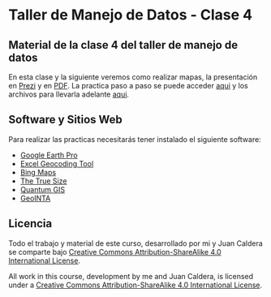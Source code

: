 # Taller de Manejo de Datos - Clase 4

## Material de la clase 4 del taller de manejo de datos

  En esta clase y la siguiente veremos como realizar mapas, la presentación en [Prezi](https://prezi.com/9x1nwexskgjv/clase-5-taller-de-manejo-de-datos/) y en [PDF](https://github.com/yabellini/TallerManejoDeDatos/blob/master/clase4/Presentacion_Mapas.pdf).  La practica paso a paso se puede acceder [aqui](https://github.com/yabellini/TallerManejoDeDatos/blob/master/clase4/Curso%20Herramientas%20Libres%205.pdf) y los archivos para llevarla adelante [aqui](https://github.com/yabellini/TallerManejoDeDatos/blob/master/clase4/Lectores.xlsx).


## Software y Sitios Web

  Para realizar las practicas necesitarás tener instalado el siguiente software:
  
  * [Google Earth Pro](https://www.google.com/intl/es/earth/download/gep/agree.html)
  * [Excel Geocoding Tool](http://excelgeocodingtool.com/)
  * [Bing Maps](https://www.bingmapsportal.com/)
  * [The True Size](http://thetruesize.com)
  * [Quantum GIS](www.qgis.org)
  * [GeoINTA](http://www.geointa.inta.gob.ar/)
    

## Licencia

 Todo el trabajo y material de este curso, desarrollado por mi y Juan Caldera se comparte bajo [Creative Commons Attribution-ShareAlike 4.0 International License](https://creativecommons.org/licenses/by-sa/4.0/deed.es_ES).
 
 All work in this course, development by me and Juan Caldera, is licensed under a [Creative Commons Attribution-ShareAlike 4.0 International License](https://creativecommons.org/licenses/by-sa/4.0/deed.es_ES).

